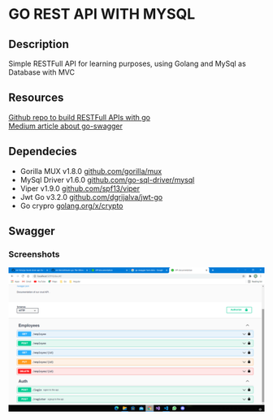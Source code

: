 # GO REST API WITH MYSQL

## Description

Simple RESTFull API for learning purposes, using Golang and MySql as Database with MVC <br/>

## Resources

[Github repo to build RESTFull APIs with go](https://github.com/err-him/go-book-store-api) <br/>
[Medium article about go-swagger](https://medium.com/@pedram.esmaeeli/generate-swagger-specification-from-go-source-code-648615f7b9d9)

## Dependecies

- Gorilla MUX v1.8.0 [github.com/gorilla/mux](https://github.com/gorilla/mux)
- MySql Driver v1.6.0 [github.com/go-sql-driver/mysql](https://github.com/go-sql-driver/mysql)
- Viper v1.9.0 [github.com/spf13/viper](https://github.com/spf13/viper)
- Jwt Go v3.2.0 [github.com/dgrijalva/jwt-go](https://github.com/dgrijalva/jwt-go)
- Go crypro [golang.org/x/crypto](https://golang.org/x/crypto)

## Swagger

### Screenshots

![CRUD swagger documentation](./Screenshots/Swagger.png)
